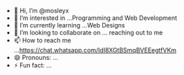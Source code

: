 - 👋 Hi, I’m @mosleyx
- 👀 I’m interested in ...Programming and Web Development
- 🌱 I’m currently learning ...Web Designs
- 💞️ I’m looking to collaborate on ... reaching out to me
- 📫 How to reach me ...https://chat.whatsapp.com/IdI8XGtBSmqBVEEegtfVKm
- 😄 Pronouns: ...
- ⚡ Fun fact: ...

<!---
mosleyx/mosleyx is a ✨ special ✨ repository because its `README.md` (this file) appears on your GitHub profile.
You can click the Preview link to take a look at your changes.
--->
